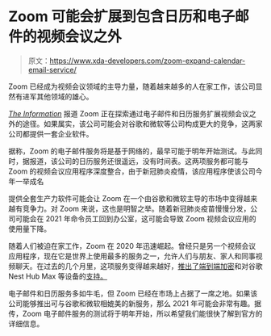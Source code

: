 # Zoom 可能会扩展到包含日历和电子邮件的视频会议之外

> 原文：<https://www.xda-developers.com/zoom-expand-calendar-email-service/>

Zoom 已经成为视频会议领域的主导力量，随着越来越多的人在家工作，该公司显然有进军其他领域的雄心。

*[The Information](https://www.theinformation.com/articles/buoyed-by-video-success-zoom-explores-email-calendar-services)* 报道 Zoom 正在探索通过电子邮件和日历服务扩展视频会议之外的途径。如果属实，该公司可能会对谷歌和微软等公司构成更大的竞争，这两家公司都提供一套企业软件。

据称，Zoom 的电子邮件服务将是基于网络的，最早可能于明年开始测试。与此同时，据报道，该公司的日历服务还很遥远，没有时间表。这两项服务都可能与 Zoom 的视频会议应用程序深度整合，由于新冠肺炎疫情，该应用程序使该公司今年一举成名

提供全套生产力软件可能会让 Zoom 在一个由谷歌和微软主导的市场中变得越来越有竞争力。对 Zoom 来说，这也是明智之举。随着新冠肺炎疫苗慢慢分发，公司可能会在 2021 年命令员工回到办公室，这可能会导致 Zoom 视频会议应用的使用量下降。

随着人们被迫在家工作，Zoom 在 2020 年迅速崛起。曾经只是另一个视频会议应用程序，现在它是世界上使用最多的服务之一，允许人们与朋友、家人和同事视频聊天。在过去的几个月里，这项服务变得越来越好，[推出了端到端加密](https://www.xda-developers.com/zoom-to-roll-out-end-to-end-encryption-for-video-conferences-next-week/)和对谷歌 Nest Hub Max 等设备的[支持。](https://www.xda-developers.com/zoom-google-nest-hub-max/)

电子邮件和日历服务多如牛毛，但 Zoom 已经在市场上占据了一席之地。如果该公司能够推出可与谷歌和微软相媲美的新服务，那么 2021 年可能会非常有趣。据传，Zoom 电子邮件服务的测试将于明年开始，所以希望我们能很快了解到官方的详细信息。